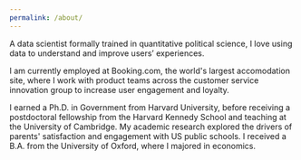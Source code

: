 ```yaml
---
permalink: /about/
---
```


A data scientist formally trained in quantitative political science, I love using data to understand and improve users’ experiences.  I am currently employed at Booking.com, the world's largest accomodation site, where I work with product teams across the customer service innovation group to increase user engagement and loyalty. I earned a Ph.D. in Government from Harvard University, before receiving a postdoctoral fellowship from the Harvard Kennedy School and teaching at the University of Cambridge. My academic research explored the drivers of parents' satisfaction and engagement with US public schools. I received a B.A. from the University of Oxford, where I majored in economics.
